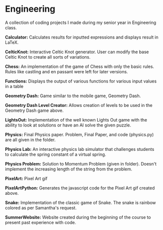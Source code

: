 # Engineering
A collection of coding projects I made during my senior year in Engineering class.

**Calculator:** Calculates results for inputted expressions and displays result in LaTeX.

**CelticKnot:** Interactive Celtic Knot generator. User can modify the base Celtic Knot to create all sorts of variations.

**Chess:** An implementation of the game of Chess with only the basic rules. Rules like castling and en passant were left for later versions.

**Functions:** Displays the output of various functions for various input values in a table

**Geometry Dash:** Game similar to the mobile game, Geometry Dash.

**Geometry Dash Level Creator:** Allows creation of levels to be used in the Geometry Dash game above.

**LightsOut:** Implementation of the well known Lights Out game with the ability to look at solutions or have an AI solve the given puzzle.

**Physics:** Final Physics paper. Problem, Final Paper, and code (physics.py) are all given in the folder.

**Physics Lab:** An interactive physics lab simulator that challenges students to calculate the spring constant of a virtual spring.

**Physics Problem:** Solution to Momentum Problem (given in folder). Doesn't implement the increasing length of the string from the problem.

**PixelArt:** Pixel Art gif

**PixelArtPython:** Generates the javascript code for the Pixel Art gif created above.

**Snake:** Implementation of the classic game of Snake. The snake is rainbow colored as per Samantha's request.

**SummerWebsite:** Website created during the beginning of the course to present past experience with code.
